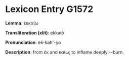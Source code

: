 # Lexicon Entry G1572

**Lemma**: ἐκκαίω

**Transliteration (xlit)**: ekkaíō

**Pronunciation**: ek-kah'-yo

**Description**:
from ἐκ and καίω; to inflame deeply:--burn.
